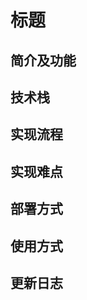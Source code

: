 <!-- 前端、后端、C++算法三部分开发者各自编写此文档  -->

# 标题


## 简介及功能


## 技术栈


## 实现流程


## 实现难点


## 部署方式


## 使用方式


## 更新日志